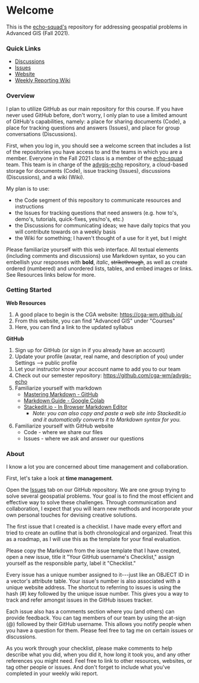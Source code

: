 # Welcome
This is the [echo-squad's](https://github.com/orgs/cga-wm/teams/echo-squad) repository for addressing geospatial problems in Advanced GIS (Fall 2021).

### Quick Links

* [Discussions](https://github.com/orgs/cga-wm/teams/echo-squad/discussions)
* [Issues](https://github.com/cga-wm/advgis-echo/issues)
* [Website](https://cga-wm.github.io/course/adv-gis/index.html)
* [Weekly Reporting Wiki](https://github.com/cga-wm/advgis-echo/wiki)

### Overview
I plan to utilize GitHub as our main repository for this course. 
If you have never used GitHub before, don't worry, I only plan to use a limited amount of GitHub's capabilities, namely: a place for sharing documents (Code), a place for tracking questions and answers (Issues), and place for group conversations (Discussions).

First, when you log in, you should see a welcome screen that includes a list of the repositories you have access to and the teams in which you are a member.
Everyone in the Fall 2021 class is a member of the [echo-squad](https://github.com/orgs/cga-wm/teams/echo-squad) team.
This team is in charge of the [advgis-echo](https://github.com/cga-wm/advgis-echo) repository, a cloud-based storage for documents (Code), issue tracking (Issues), discussions (Discussions), and a wiki (Wiki).

My plan is to use: 

* the Code segment of this repository to communicate resources and instructions
* the Issues for tracking questions that need answers (e.g. how to's, demo's, tutorials, quick-fixes, yes/no's, etc.)
* the Discussions for communicating ideas; we have daily topics that you will contribute towards on a weekly basis
* the Wiki for something; I haven't thought of a use for it yet, but I might

Please familiarize yourself with this web interface.
All textual elements (including comments and discussions) use Markdown syntax, so you can embellish your responses with **bold**, *italic*, ~~strikethrough~~, as well as create ordered (numbered) and unordered lists, tables, and embed images or links.
See Resources links below for more.

### Getting Started 

**Web Resources**

1. A good place to begin is the CGA website: https://cga-wm.github.io/
1. From this website, you can find "Advanced GIS" under "Courses"
1. Here, you can find a link to the updated syllabus

**GitHub**

1. Sign up for GitHub (or sign in if you already have an account)
1. Update your profile (avatar, real name, and description of you) under Settings --> public profile
1. Let your instructor know your account name to add you to our team
1. Check out our semester repository: https://github.com/cga-wm/advgis-echo
1. Familiarize yourself with markdown
    * [Mastering Markdown - GitHub](https://guides.github.com/features/mastering-markdown/)
    * [Markdown Guide - Google Colab](https://colab.research.google.com/notebooks/markdown_guide.ipynb)
    * [Stackedit.io - In Browser Markdown Editor](https://stackedit.io/)
        - _Note: you can also copy and paste a web site into Stackedit.io and it automatically converts it to Markdown syntax for you._
1. Familiarize yourself with GitHub website
    * Code - where we share our files
    * Issues - where we ask and answer our questions

### About
I know a lot you are concerned about time management and collaboration.

First, let's take a look at **time management**.

Open the [Issues](https://github.com/cga-wm/advgis-echo/issues) tab on our GitHub repository.
We are one group trying to solve several geospatial problems. 
Your goal is to find the most efficient and effective way to solve these challenges.
Through communication and collaboration, I expect that you will learn new methods and incorporate your own personal touches for devising creative solutions.

The first issue that I created is a checklist.
I have made every effort and tried to create an outline that is both chronological and organized. 
Treat this as a roadmap, as I will use this as the template for your final evaluation.

Please copy the Markdown from the issue template that I have created, open a new issue, title it "Your GitHub username's Checklist," assign yourself as the responsible party, label it "Checklist."

Every issue has a unique number assigned to it---just like an OBJECT ID in a vector's attribute table.
Your issue's number is also associated with a unique website address.
The shortcut to referring to issues is using the hash (#) key followed by the unique issue number.
This gives you a way to track and refer amongst issues in the GitHub issues tracker.

Each issue also has a comments section where you (and others) can provide feedback.
You can tag members of our team by using the at-sign (@) followed by their GitHub username.
This allows you notify people when you have a question for them.
Please feel free to tag me on certain issues or discussions.

As you work through your checklist, please make comments to help describe what you did, when you did it, how long it took you, and any other references you might need.
Feel free to link to other resources, websites, or tag other people or issues.
And don't forget to include what you've completed in your weekly wiki report.
